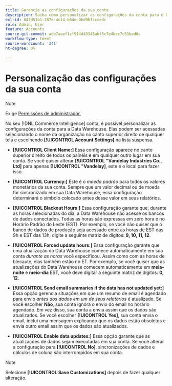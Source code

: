 ```yaml
---
title: Gerencie as configurações da sua conta
description: Saiba como personalizar as configurações da conta para o Data Warehouse.
exl-id: 847d51b1-287e-4c14-b64e-0bd9bfcccedc
role: Admin, User
feature: Accounts
source-git-commit: adb7aaef1cf914d43348abf5c7e4bec7c51bed0c
workflow-type: tm+mt
source-wordcount: '341'
ht-degree: 0%

---
```


# Personalização das configurações da sua conta

>[!NOTE]
>
>Exige [Permissões de administrador.](../../administrator/user-management/user-management.md)

No seu [!DNL Commerce Intelligence] conta, é possível personalizar as configurações da conta para a Data Warehouse. Elas podem ser acessadas selecionando o nome da organização no canto superior direito de qualquer tela e escolhendo **[!UICONTROL Account Settings]** na lista suspensa.

* **[!UICONTROL Client Name:]** Essa configuração aparece no canto superior direito de todos os painéis e em qualquer outro lugar em sua conta. Se você quiser alterar **[!UICONTROL "Vandelay Industries Co., Ltd]** para apenas **[!UICONTROL "Vandelay]**, este é o local para fazer isso.

* **[!UICONTROL Currency:]** Este é o *moeda padrão* para todos os valores monetários da sua conta. Sempre que um valor decimal ou de moeda for sincronizado em sua Data Warehouse, essa configuração determinará o símbolo colocado antes desse valor em seus relatórios.

* **[!UICONTROL Blackout Hours:]** Essa configuração garante que, durante as horas selecionadas do dia, a Data Warehouse não acesse os bancos de dados conectados. Todas as horas são expressas em zero hora e no Horário Padrão do Leste (EST). Por exemplo, se você não quiser que o banco de dados de produção seja acessado entre as horas de EST das 9h e EST das 13h, digite a seguinte matriz de dígitos: **9, 10, 11, 12**.

* **[!UICONTROL Forced update hours:]** Essa configuração garante que uma atualização do Data Warehouse comece automaticamente em sua conta *durante as horas* você especificou. Assim como com as horas de blecaute, elas também estão no ET. Por exemplo, se você quiser que as atualizações do Data Warehouse comecem automaticamente em **meia-noite** e **meio-dia** EST, você deve digitar a seguinte matriz de dígitos: **0, 12**.

* **[!UICONTROL Send email summaries if the data has not updated yet:]** Essa opção gerencia situações em que um resumo de email é agendado para envio *antes dos dados em um de seus relatórios* é atualizado. Se você escolher **Não**, sua conta ignora o envio do email no horário agendado. Em vez disso, sua conta a envia assim que os dados são atualizados. Se você escolher **[!UICONTROL Yes]**, sua conta envia o email, inclui uma mensagem explicando que os dados estão obsoletos e envia outro email assim que os dados são atualizados.

* **[!UICONTROL Enable data updates:]** Essa opção garante que as atualizações de dados sejam executadas em sua conta. Se você alterar a configuração para **[!UICONTROL No]**, sincronizações de dados e cálculos de coluna são interrompidos em sua conta.

>[!NOTE]
>
>Selecione **[!UICONTROL Save Customizations]** depois de fazer qualquer alteração.
